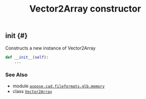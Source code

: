 ﻿---
title: Vector2Array constructor
second_title: Aspose.CAD for Python via .NET API References
description: 
type: docs
weight: 10
url: /python-net/aspose.cad.fileformats.glb.memory/vector2array/__init__/
is_root: false
---

## __init__ {#}

Constructs a new instance of Vector2Array



```python
def __init__(self):
    ...
```





### See Also
* module [`aspose.cad.fileformats.glb.memory`](../../)
* class [`Vector2Array`](/cad/python-net/aspose.cad.fileformats.glb.memory/vector2array)
